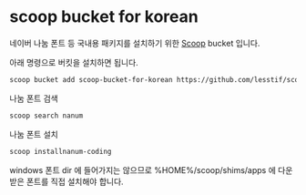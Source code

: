 # scoop bucket for korean

네이버 나눔 폰트 등 국내용 패키지를 설치하기 위한  [Scoop](http://scoop.sh) bucket 입니다.

아래 명령으로 버킷을 설치하면 됩니다.

```sh
scoop bucket add scoop-bucket-for-korean https://github.com/lesstif/scoop-bucket-for-korean.git
```

나눔 폰트 검색
```sh
scoop search nanum
```

나눔 폰트 설치
```sh
scoop installnanum-coding
```

windows 폰트 dir 에 들어가지는 않으므로 %HOME%/scoop/shims/apps 에 다운받은 폰트를 직접 설치해야 합니다.
